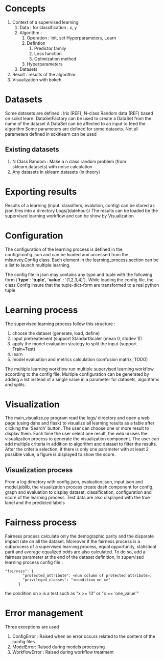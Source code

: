 # Concepts

1. Context of a supervised learning
    1. Data : for classification : x, y
    1. Algorithm : 
        1. Operation : Init, set Hyperparameters, Learn
        1. Defintion
            1. Predictor family
            1. Loss function
            1. Optimization method
        1. Hyperparameters
    1. Datasets
1. Result : results of the algorithm
1. Visualization with bokeh

# Datasets

Some datasets are defined : Iris (REF), N-class Random data (REF) based on scikit learn.
DataSetFactory can be used to create a DataSet from the name of the dataset
A DataSet can be affected to an input to feed the algorithm
Some parameters are defined for some datasets. Not all parameters defined in sckitlearn can be used

## Existing datasets

1. N Class Random : Make a n class random problem (from sklearn.datasets) with noise calculation
1. Any datasets in sklearn.datasets (in theory)

# Exporting results

Results of a learning (input. classifiers, evalution, config) can be stored as json files into a directory Logs/(datehour)/
The results can be loaded be the supervised learning workflow and can be show by Visualization

# Configuration

The configuration of the learning process is defined in the config/config.json and can be loaded and accessed 
from the mlsurvey.Config class. Each element in the learning_process section can be a list to launch multiple learning.

The config file in json may contains any type and tuple with the following form 
{'__type__': '__tuple__', '__value__' : '(1,2,3,4)'}. While loading the config file, the class Config insure that the 
tuple-dict-form are transformed to a real python tuple


# Learning process

The supervised learning process follow this structure :
1. choose the dataset (generate, load, define)
1. input pretreatement (support StandartScaler (mean 0, stddev 1))
1. apply the model evaluation strategy to split the input (support Train+Test)
1. learn
1. model evaluation and metrics calculation (confusion matrix, TODO)

The multiple learning workflow run multiple supervised learning workflow according to the config file. Multiple 
configuration can be generated by adding a list instead of a single value in a parameter for datasets, algorithms 
and splits.

# Visualization

The main_visualize.py program read the logs/ directory and open a web page (using dahs and flask) to visualize 
all learning results as a table after clicking the 'Search' button. The user can choose one or more result to displav them.
Each time the user select one result, the web ui uses the visualization process to generate the visualization component.
The user can add multiple criteria in addition to algorithm and dataset to filter the results. After the criteria selection,
if there is only one parameter with at least 2 possible value, a figure is displayed to show the score.

## Visualization process

From a log directory with config.json, evaluation.json, input.json and model.joblib, the visualization process
create dash component for config, graph and evaluation to display dataset, classification, configuration 
and score of the learning process. Test data are also displayed with the true label and the predicted labels

# Fairness process

Fairness process calculate only the demographic parity and the disparate impact rate on all the dataset. Moreover if the fairness process is a subprocess of a supervised learning process, equal opportunity, statistical parit and average equalized odds are also calculated. To do so, add a fairness parameter at the end of the dataset definition, in supervised learning process config file :

```
"fairness": {
        "protected_attribute": <num column of protected attribute>,
        "privileged_classes": "<condition on x>"
      }
```
the condition on x is a test such as "x >= 10" or "x == 'one_value'"

# Error management

Three exceptions are used
1. ConfigError : Raised when an error occurs related to the content of the config files
1. ModelError: Raised during models processing
1. WorkflowError : Raised during workflow treatment

